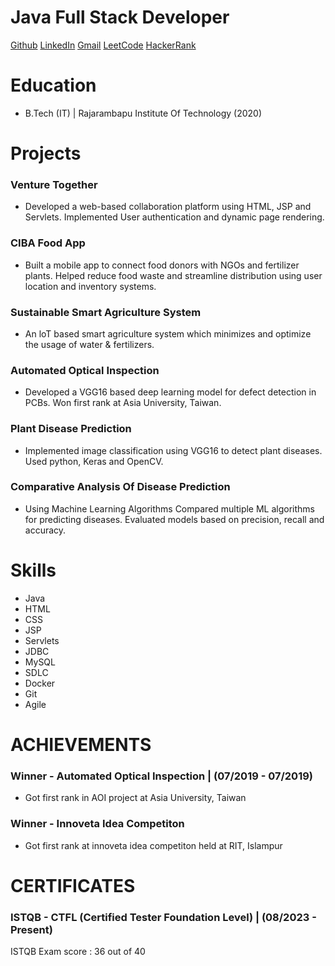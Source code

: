 # Java Full Stack Developer
[Github](https://github.com/523vivek)
[LinkedIn](https://www.linkedin.com/in/vivek523)
[Gmail](vivek.bhure523@gmail.com)
[LeetCode](https://leetcode.com/vivek_bhure/)
[HackerRank](https://www.hackerrank.com/profile/vivek_bhure523)

# Education
- B.Tech (IT) | Rajarambapu Institute Of Technology (2020)


# Projects 
### Venture Together 
- Developed a web-based collaboration platform using HTML, JSP and Servlets. Implemented User authentication and dynamic page rendering.
  
### CIBA Food App 
- Built a mobile app to connect food donors with NGOs and fertilizer plants. Helped reduce food waste and streamline distribution using user location and inventory systems.
  
### Sustainable Smart Agriculture System 
- An loT based smart agriculture system which minimizes and optimize the usage of water & fertilizers.
  
### Automated Optical Inspection 
- Developed a VGG16 based deep learning model for defect detection in PCBs. Won first rank at Asia University, Taiwan.
  
### Plant Disease Prediction 
- Implemented image classification using VGG16 to detect plant diseases. Used python, Keras and OpenCV.
  
### Comparative Analysis Of Disease Prediction
- Using Machine Learning Algorithms Compared multiple ML algorithms for predicting diseases. Evaluated models based on precision, recall and accuracy. 

# Skills
- Java 
- HTML 
- CSS 
- JSP 
- Servlets 
- JDBC 
- MySQL 
- SDLC 
- Docker 
- Git 
- Agile 


# ACHIEVEMENTS 
### Winner - Automated Optical Inspection | (07/2019 - 07/2019) 
- Got first rank in AOI project at Asia University, Taiwan
  
### Winner - Innoveta Idea Competiton 
- Got first rank at innoveta idea competiton held at RIT, Islampur 

# CERTIFICATES 
### ISTQB - CTFL (Certified Tester Foundation Level) | (08/2023 - Present) 
ISTQB Exam score : 36 out of 40 
